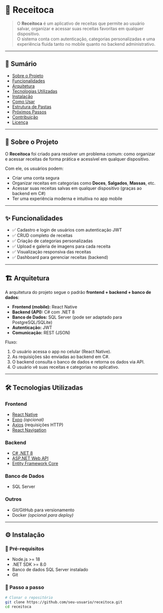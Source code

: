 # 🍳 Receitoca

> O **Receitoca** é um aplicativo de receitas que permite ao usuário salvar, organizar e acessar suas receitas favoritas em qualquer dispositivo.  
> O sistema conta com autenticação, categorias personalizadas e uma experiência fluida tanto no mobile quanto no backend administrativo.  

---

## 📖 Sumário
- [Sobre o Projeto](#-sobre-o-projeto)  
- [Funcionalidades](#-funcionalidades)  
- [Arquitetura](#-arquitetura)  
- [Tecnologias Utilizadas](#-tecnologias-utilizadas)  
- [Instalação](#-instalação)  
- [Como Usar](#-como-usar)  
- [Estrutura de Pastas](#-estrutura-de-pastas)  
- [Próximos Passos](#-próximos-passos)  
- [Contribuição](#-contribuição)  
- [Licença](#-licença)  

---

## 📌 Sobre o Projeto
O **Receitoca** foi criado para resolver um problema comum: como organizar e acessar receitas de forma prática e acessível em qualquer dispositivo.  

Com ele, os usuários podem:  
- Criar uma conta segura  
- Organizar receitas em categorias como **Doces**, **Salgados**, **Massas**, etc.  
- Acessar suas receitas salvas em qualquer dispositivo (graças ao backend em C#)  
- Ter uma experiência moderna e intuitiva no app mobile  

---

## ✨ Funcionalidades
- ✅ Cadastro e login de usuários com autenticação JWT  
- ✅ CRUD completo de receitas  
- ✅ Criação de categorias personalizadas  
- ✅ Upload e galeria de imagens para cada receita  
- ✅ Visualização responsiva das receitas  
- ✅ Dashboard para gerenciar receitas (backend)  

---

## 🏗 Arquitetura
A arquitetura do projeto segue o padrão **frontend + backend + banco de dados**:  

- **Frontend (mobile):** React Native  
- **Backend (API):** C# com .NET 8  
- **Banco de Dados:** SQL Server (pode ser adaptado para PostgreSQL/SQLite)  
- **Autenticação:** JWT  
- **Comunicação:** REST (JSON)  

Fluxo:  
1. O usuário acessa o app no celular (React Native).  
2. As requisições são enviadas ao backend em C#.  
3. O backend consulta o banco de dados e retorna os dados via API.  
4. O usuário vê suas receitas e categorias no aplicativo.  

---

## 🛠 Tecnologias Utilizadas

### **Frontend**
- [React Native](https://reactnative.dev/)  
- [Expo](https://expo.dev/) *(opcional)*  
- [Axios](https://axios-http.com/) (requisições HTTP)  
- [React Navigation](https://reactnavigation.org/)  

### **Backend**
- [C# .NET 8](https://dotnet.microsoft.com/)  
- [ASP.NET Web API](https://learn.microsoft.com/aspnet/core/)  
- [Entity Framework Core](https://learn.microsoft.com/ef/)  

### **Banco de Dados**
- SQL Server  

### **Outros**
- Git/GitHub para versionamento  
- Docker *(opcional para deploy)*  

---

## ⚙️ Instalação

### 🔹 Pré-requisitos
- Node.js >= 18  
- .NET SDK >= 8.0  
- Banco de dados SQL Server instalado  
- Git  

### 🔹 Passo a passo

```bash
# Clonar o repositório
git clone https://github.com/seu-usuario/receitoca.git
cd receitoca
